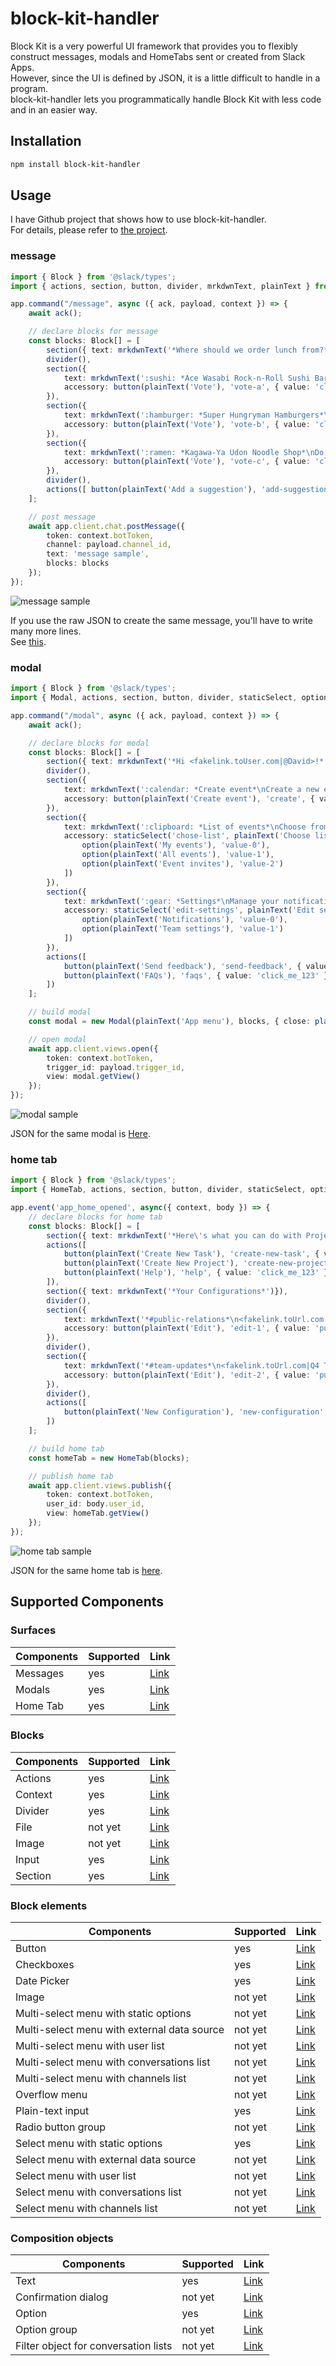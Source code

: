 # block-kit-handler

Block Kit is a very powerful UI framework that provides you to flexibly construct messages, modals and HomeTabs sent or created from Slack Apps.  
However, since the UI is defined by JSON, it is a little difficult to handle in a program.  
block-kit-handler lets you programmatically handle Block Kit with less code and in an easier way.

## Installation
```sh
npm install block-kit-handler
```

## Usage
I have Github project that shows how to use block-kit-handler.  
For details, please refer to [the project](https://github.com/saito-ya/block-kit-handler-examples).

### message
```typescript
import { Block } from '@slack/types';
import { actions, section, button, divider, mrkdwnText, plainText } from 'block-kit-handler';

app.command("/message", async ({ ack, payload, context }) => {
    await ack();

    // declare blocks for message
    const blocks: Block[] = [
        section({ text: mrkdwnText('*Where should we order lunch from?* Poll by <fakeLink.toUser.com|Mark>')}),
        divider(),
        section({
            text: mrkdwnText(':sushi: *Ace Wasabi Rock-n-Roll Sushi Bar*\nThe best landlocked sushi restaurant.'),
            accessory: button(plainText('Vote'), 'vote-a', { value: 'click_me_123'})
        }),
        section({
            text: mrkdwnText(':hamburger: *Super Hungryman Hamburgers*\nOnly for the hungriest of the hungry.'),
            accessory: button(plainText('Vote'), 'vote-b', { value: 'click_me_123'})
        }),
        section({
            text: mrkdwnText(':ramen: *Kagawa-Ya Udon Noodle Shop*\nDo you like to shop for noodles? We have noodles.'),
            accessory: button(plainText('Vote'), 'vote-c', { value: 'click_me_123'})
        }),
        divider(),
        actions([ button(plainText('Add a suggestion'), 'add-suggestion', { value: 'click_me_123' })])
    ];

    // post message
    await app.client.chat.postMessage({
        token: context.botToken,
        channel: payload.channel_id,
        text: 'message sample',
        blocks: blocks
    });
});
```

![message sample](./img/message.png)

If you use the raw JSON to create the same message, you'll have to write many more lines.  
See [this](https://app.slack.com/block-kit-builder/T1CC0HZDJ#%7B%22blocks%22:%5B%7B%22type%22:%22section%22,%22text%22:%7B%22type%22:%22mrkdwn%22,%22text%22:%22*Where%20should%20we%20order%20lunch%20from?*%20Poll%20by%20%3CfakeLink.toUser.com%7CMark%3E%22%7D%7D,%7B%22type%22:%22divider%22%7D,%7B%22type%22:%22section%22,%22text%22:%7B%22type%22:%22mrkdwn%22,%22text%22:%22:sushi:%20*Ace%20Wasabi%20Rock-n-Roll%20Sushi%20Bar*%5CnThe%20best%20landlocked%20sushi%20restaurant.%22%7D,%22accessory%22:%7B%22type%22:%22button%22,%22text%22:%7B%22type%22:%22plain_text%22,%22emoji%22:true,%22text%22:%22Vote%22%7D,%22value%22:%22click_me_123%22%7D%7D,%7B%22type%22:%22section%22,%22text%22:%7B%22type%22:%22mrkdwn%22,%22text%22:%22:hamburger:%20*Super%20Hungryman%20Hamburgers*%5CnOnly%20for%20the%20hungriest%20of%20the%20hungry.%22%7D,%22accessory%22:%7B%22type%22:%22button%22,%22text%22:%7B%22type%22:%22plain_text%22,%22emoji%22:true,%22text%22:%22Vote%22%7D,%22value%22:%22click_me_123%22%7D%7D,%7B%22type%22:%22section%22,%22text%22:%7B%22type%22:%22mrkdwn%22,%22text%22:%22:ramen:%20*Kagawa-Ya%20Udon%20Noodle%20Shop*%5CnDo%20you%20like%20to%20shop%20for%20noodles?%20We%20have%20noodles.%22%7D,%22accessory%22:%7B%22type%22:%22button%22,%22text%22:%7B%22type%22:%22plain_text%22,%22emoji%22:true,%22text%22:%22Vote%22%7D,%22value%22:%22click_me_123%22%7D%7D,%7B%22type%22:%22divider%22%7D,%7B%22type%22:%22actions%22,%22elements%22:%5B%7B%22type%22:%22button%22,%22text%22:%7B%22type%22:%22plain_text%22,%22emoji%22:true,%22text%22:%22Add%20a%20suggestion%22%7D,%22value%22:%22click_me_123%22%7D%5D%7D%5D%7D).

### modal
```typescript
import { Block } from '@slack/types';
import { Modal, actions, section, button, divider, staticSelect, option, mrkdwnText, plainText } from 'block-kit-handler';

app.command("/modal", async ({ ack, payload, context }) => {
    await ack();

    // declare blocks for modal
    const blocks: Block[] = [
        section({ text: mrkdwnText('*Hi <fakelink.toUser.com|@David>!* Here\'s how I can help you:')}),
        divider(),
        section({
            text: mrkdwnText(':calendar: *Create event*\nCreate a new event'),
            accessory: button(plainText('Create event'), 'create', { value: 'click_me_123', style: 'primary' })
        }),
        section({
            text: mrkdwnText(':clipboard: *List of events*\nChoose from different event lists'),
            accessory: staticSelect('chose-list', plainText('Choose list'), [
                option(plainText('My events'), 'value-0'),
                option(plainText('All events'), 'value-1'),
                option(plainText('Event invites'), 'value-2')
            ])
        }),
        section({
            text: mrkdwnText(':gear: *Settings*\nManage your notifications and team settings'),
            accessory: staticSelect('edit-settings', plainText('Edit settings'), [
                option(plainText('Notifications'), 'value-0'),
                option(plainText('Team settings'), 'value-1')
            ])
        }),
        actions([
            button(plainText('Send feedback'), 'send-feedback', { value: 'click_me_123' }),
            button(plainText('FAQs'), 'faqs', { value: 'click_me_123' })
        ])
    ];

    // build modal
    const modal = new Modal(plainText('App menu'), blocks, { close: plainText('Cancel'), submit: plainText('Submit')});

    // open modal
    await app.client.views.open({
        token: context.botToken,
        trigger_id: payload.trigger_id,
        view: modal.getView()
    });
});
```

![modal sample](./img/modal.png)

 JSON for the same modal is [Here](https://app.slack.com/block-kit-builder/T1CC0HZDJ#%7B%22type%22:%22modal%22,%22submit%22:%7B%22type%22:%22plain_text%22,%22text%22:%22Submit%22,%22emoji%22:true%7D,%22close%22:%7B%22type%22:%22plain_text%22,%22text%22:%22Cancel%22,%22emoji%22:true%7D,%22title%22:%7B%22type%22:%22plain_text%22,%22text%22:%22App%20menu%22,%22emoji%22:true%7D,%22blocks%22:%5B%7B%22type%22:%22section%22,%22text%22:%7B%22type%22:%22mrkdwn%22,%22text%22:%22*Hi%20%3Cfakelink.toUser.com%7C@David%3E!*%20Here's%20how%20I%20can%20help%20you:%22%7D%7D,%7B%22type%22:%22divider%22%7D,%7B%22type%22:%22section%22,%22text%22:%7B%22type%22:%22mrkdwn%22,%22text%22:%22:calendar:%20*Create%20event*%5CnCreate%20a%20new%20event%22%7D,%22accessory%22:%7B%22type%22:%22button%22,%22text%22:%7B%22type%22:%22plain_text%22,%22text%22:%22Create%20event%22,%22emoji%22:true%7D,%22style%22:%22primary%22,%22value%22:%22click_me_123%22%7D%7D,%7B%22type%22:%22section%22,%22text%22:%7B%22type%22:%22mrkdwn%22,%22text%22:%22:clipboard:%20*List%20of%20events*%5CnChoose%20from%20different%20event%20lists%22%7D,%22accessory%22:%7B%22type%22:%22static_select%22,%22placeholder%22:%7B%22type%22:%22plain_text%22,%22text%22:%22Choose%20list%22,%22emoji%22:true%7D,%22options%22:%5B%7B%22text%22:%7B%22type%22:%22plain_text%22,%22text%22:%22My%20events%22,%22emoji%22:true%7D,%22value%22:%22value-0%22%7D,%7B%22text%22:%7B%22type%22:%22plain_text%22,%22text%22:%22All%20events%22,%22emoji%22:true%7D,%22value%22:%22value-1%22%7D,%7B%22text%22:%7B%22type%22:%22plain_text%22,%22text%22:%22Event%20invites%22,%22emoji%22:true%7D,%22value%22:%22value-1%22%7D%5D%7D%7D,%7B%22type%22:%22section%22,%22text%22:%7B%22type%22:%22mrkdwn%22,%22text%22:%22:gear:%20*Settings*%5CnManage%20your%20notifications%20and%20team%20settings%22%7D,%22accessory%22:%7B%22type%22:%22static_select%22,%22placeholder%22:%7B%22type%22:%22plain_text%22,%22text%22:%22Edit%20settings%22,%22emoji%22:true%7D,%22options%22:%5B%7B%22text%22:%7B%22type%22:%22plain_text%22,%22text%22:%22Notifications%22,%22emoji%22:true%7D,%22value%22:%22value-0%22%7D,%7B%22text%22:%7B%22type%22:%22plain_text%22,%22text%22:%22Team%20settings%22,%22emoji%22:true%7D,%22value%22:%22value-1%22%7D%5D%7D%7D,%7B%22type%22:%22actions%22,%22elements%22:%5B%7B%22type%22:%22button%22,%22text%22:%7B%22type%22:%22plain_text%22,%22text%22:%22Send%20feedback%22,%22emoji%22:true%7D,%22value%22:%22click_me_123%22%7D,%7B%22type%22:%22button%22,%22text%22:%7B%22type%22:%22plain_text%22,%22text%22:%22FAQs%22,%22emoji%22:true%7D,%22value%22:%22click_me_123%22%7D%5D%7D%5D%7D).


### home tab
```typescript
import { Block } from '@slack/types';
import { HomeTab, actions, section, button, divider, staticSelect, option, mrkdwnText, plainText } from 'block-kit-handler';

app.event('app_home_opened', async({ context, body }) => {
    // declare blocks for home tab
    const blocks: Block[] = [
        section({ text: mrkdwnText('*Here\'s what you can do with Project Tracker:*')}),
        actions([
            button(plainText('Create New Task'), 'create-new-task', { value: 'click_me_123', style: 'primary' }),
            button(plainText('Create New Project'), 'create-new-project', { value: 'click_me_123' }),
            button(plainText('Help'), 'help', { value: 'click_me_123' })
        ]),
        section({ text: mrkdwnText('*Your Configurations*')}),
        divider(),
        section({
            text: mrkdwnText('*#public-relations*\n<fakelink.toUrl.com|PR Strategy 2019> posts new tasks, comments, and project updates to <fakelink.toChannel.com|#public-relations>'),
            accessory: button(plainText('Edit'), 'edit-1', { value: 'public-relations' })
        }),
        divider(),
        section({
            text: mrkdwnText('*#team-updates*\n<fakelink.toUrl.com|Q4 Team Projects> posts project updates to <fakelink.toChannel.com|#team-updates>'),
            accessory: button(plainText('Edit'), 'edit-2', { value: 'public-relations' })
        }),
        divider(),
        actions([
            button(plainText('New Configuration'), 'new-configuration', { value: 'new_configuration' })
        ])
    ];

    // build home tab
    const homeTab = new HomeTab(blocks);

    // publish home tab
    await app.client.views.publish({
        token: context.botToken,
        user_id: body.user_id,
        view: homeTab.getView()
    });
});
```

![home tab sample](./img/home_tab.png)

 JSON for the same home tab is [here](https://app.slack.com/block-kit-builder/T1CC0HZDJ#%7B%22type%22:%22home%22,%22blocks%22:%5B%7B%22type%22:%22section%22,%22text%22:%7B%22type%22:%22mrkdwn%22,%22text%22:%22*Here's%20what%20you%20can%20do%20with%20Project%20Tracker:*%22%7D%7D,%7B%22type%22:%22actions%22,%22elements%22:%5B%7B%22type%22:%22button%22,%22text%22:%7B%22type%22:%22plain_text%22,%22text%22:%22Create%20New%20Task%22,%22emoji%22:true%7D,%22style%22:%22primary%22,%22value%22:%22create_task%22%7D,%7B%22type%22:%22button%22,%22text%22:%7B%22type%22:%22plain_text%22,%22text%22:%22Create%20New%20Project%22,%22emoji%22:true%7D,%22value%22:%22create_project%22%7D,%7B%22type%22:%22button%22,%22text%22:%7B%22type%22:%22plain_text%22,%22text%22:%22Help%22,%22emoji%22:true%7D,%22value%22:%22help%22%7D%5D%7D,%7B%22type%22:%22section%22,%22text%22:%7B%22type%22:%22mrkdwn%22,%22text%22:%22*Your%20Configurations*%22%7D%7D,%7B%22type%22:%22divider%22%7D,%7B%22type%22:%22section%22,%22text%22:%7B%22type%22:%22mrkdwn%22,%22text%22:%22*#public-relations*%5Cn%3Cfakelink.toUrl.com%7CPR%20Strategy%202019%3E%20posts%20new%20tasks,%20comments,%20and%20project%20updates%20to%20%3Cfakelink.toChannel.com%7C#public-relations%3E%22%7D,%22accessory%22:%7B%22type%22:%22button%22,%22text%22:%7B%22type%22:%22plain_text%22,%22text%22:%22Edit%22,%22emoji%22:true%7D,%22value%22:%22public-relations%22%7D%7D,%7B%22type%22:%22divider%22%7D,%7B%22type%22:%22section%22,%22text%22:%7B%22type%22:%22mrkdwn%22,%22text%22:%22*#team-updates*%5Cn%3Cfakelink.toUrl.com%7CQ4%20Team%20Projects%3E%20posts%20project%20updates%20to%20%3Cfakelink.toChannel.com%7C#team-updates%3E%22%7D,%22accessory%22:%7B%22type%22:%22button%22,%22text%22:%7B%22type%22:%22plain_text%22,%22text%22:%22Edit%22,%22emoji%22:true%7D,%22value%22:%22public-relations%22%7D%7D,%7B%22type%22:%22divider%22%7D,%7B%22type%22:%22actions%22,%22elements%22:%5B%7B%22type%22:%22button%22,%22text%22:%7B%22type%22:%22plain_text%22,%22text%22:%22New%20Configuration%22,%22emoji%22:true%7D,%22value%22:%22new_configuration%22%7D%5D%7D%5D%7D).

## Supported Components
### Surfaces
| Components | Supported | Link |
| ---------- | --------- | ---- |
| Messages | yes | [Link](https://api.slack.com/surfaces/messages) |
| Modals| yes | [Link](https://api.slack.com/surfaces/modals) |
| Home Tab | yes | [Link](https://api.slack.com/surfaces/tabs) |

### Blocks
| Components | Supported | Link |
| ---------- | --------- | ---- |
| Actions | yes | [Link](https://api.slack.com/reference/block-kit/blocks#actions) |
| Context | yes | [Link](https://api.slack.com/reference/block-kit/blocks#context) |
| Divider | yes | [Link](https://api.slack.com/reference/block-kit/blocks#divider) |
| File | not yet | [Link](https://api.slack.com/reference/block-kit/blocks#file) |
| Image | not yet | [Link](https://api.slack.com/reference/block-kit/blocks#image) |
| Input | yes | [Link](https://api.slack.com/reference/block-kit/blocks#input) |
| Section | yes | [Link](https://api.slack.com/reference/block-kit/blocks#section) |

### Block elements
| Components | Supported | Link |
| ---------- | --------- | ---- |
| Button | yes | [Link](https://api.slack.com/reference/block-kit/block-elements#button) |
| Checkboxes | yes | [Link](https://api.slack.com/reference/block-kit/block-elements#checkboxes) |
| Date Picker | yes | [Link](https://api.slack.com/reference/block-kit/block-elements#datepicker) |
| Image | not yet | [Link](https://api.slack.com/reference/block-kit/block-elements#image) |
| Multi-select menu with static options | not yet | [Link](https://api.slack.com/reference/block-kit/block-elements#static_multi_select) |
| Multi-select menu with external data source | not yet | [Link](https://api.slack.com/reference/block-kit/block-elements#external_multi_select) |
| Multi-select menu with user list | not yet | [Link](https://api.slack.com/reference/block-kit/block-elements#users_multi_select) |
| Multi-select menu with conversations list | not yet | [Link](https://api.slack.com/reference/block-kit/block-elements#conversation_multi_select) |
| Multi-select menu with channels list | not yet | [Link](https://api.slack.com/reference/block-kit/block-elements#channel_multi_select) |
| Overflow menu | not yet | [Link](https://api.slack.com/reference/block-kit/block-elements#overflow) |
| Plain-text input | yes | [Link](https://api.slack.com/reference/block-kit/block-elements#input) |
| Radio button group | not yet | [Link](https://api.slack.com/reference/block-kit/block-elements#radio) |
| Select menu with static options | yes | [Link](https://api.slack.com/reference/block-kit/block-elements#static_select) |
| Select menu with external data source | not yet | [Link](https://api.slack.com/reference/block-kit/block-elements#external_select) |
| Select menu with user list | not yet | [Link](https://api.slack.com/reference/block-kit/block-elements#users_select) |
| Select menu with conversations list | not yet | [Link](https://api.slack.com/reference/block-kit/block-elements#conversation_select) |
| Select menu with channels list | not yet | [Link](https://api.slack.com/reference/block-kit/block-elements#channel_select) |

### Composition objects
| Components | Supported | Link |
| ---------- | --------- | ---- |
| Text | yes | [Link](https://api.slack.com/reference/block-kit/composition-objects#text) |
| Confirmation dialog | not yet | [Link](https://api.slack.com/reference/block-kit/composition-objects#confirm) |
| Option | yes | [Link](https://api.slack.com/reference/block-kit/composition-objects#option) |
| Option group | not yet | [Link](https://api.slack.com/reference/block-kit/composition-objects#option_group) |
| Filter object for conversation lists | not yet | [Link](https://api.slack.com/reference/block-kit/composition-objects#filter_conversations) |
